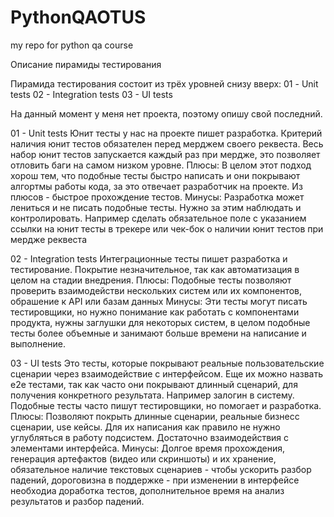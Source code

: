 # PythonQAOTUS
my repo for python qa course

Описание пирамиды тестирования

Пирамида тестирования состоит из трёх уровней снизу вверх:
01 - Unit tests
02 - Integration tests
03 - UI tests

На данный момент у меня нет проекта, поэтому опишу свой последний.

01 - Unit tests
Юнит тесты у нас на проекте пишет разработка. Критерий наличия юнит тестов обязателен перед мерджем своего реквеста. 
Весь набор юнит тестов запускается каждый раз при мердже, это позволяет отловить баги на самом низком уровне.
Плюсы:
В целом этот подход хорош тем, что подобные тесты быстро написать и они покрывают алгортмы работы кода, за это отвечает разработчик на проекте. Из плюсов - быстрое прохождение тестов.
Минусы:
Разработка может лениться и не писать подобные тесты. Нужно за этим наблюдать и контролировать. Например сделать обязательное поле с указанием ссылки на юнит тесты в трекере или чек-бок о наличии юнит тестов при мердже реквеста

02 - Integration tests
Интеграционные тесты пишет разработка и тестирование. Покрытие незначительное, так как автоматизация в целом на стадии внедрения.
Плюсы:
Подобные тесты позволяют проверить взаимодействи нескольких систем или их компонентов, обрашение к API или базам данных
Минусы:
Эти тесты могут писать тестировщики, но нужно понимание как работать с компонентами продукта, нужны заглушки для некоторых систем, в целом подобные тесты более объемные и занимают больше времени на написание и выполнение.

03 - UI tests
Это тесты, которые покрывают реальные пользовательские сценарии через взаимодействие с интерфейсом. Еще их можно назвать e2e тестами, так как часто они покрывают длинный сценарий, для получения конкретного результата. Например залогин в систему.
Подобные тесты часто пишут тестировщики, но помогает и разработка.
Плюсы:
Позволяют покрыть длинные сценарии, реальные бизнесс сценарии, use кейсы. Для их написания как правило не нужно углубляться в работу подсистем. Достаточно взаимодействия с элементами интерфейса.
Минусы:
Долгое время прохождения, генерация артефактов (видео или скриншоты) и их хранение, обязательное наличие текстовых сценариев - чтобы ускорить разбор падений, дороговизна в поддержке - при изменении в интерфейсе необходиа доработка тестов, дополнительное время на анализ результатов и разбор падений.